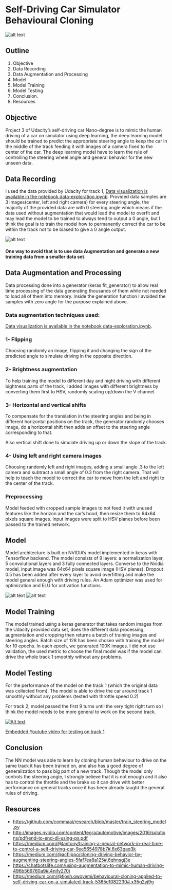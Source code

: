# Self-Driving Car Simulator Behavioural Cloning



![alt text](Screenshot.png)


## Outline
1. Objective
2. Data Recording
3. Data Augmentation and Processing
4. Model
5. Model Training
6. Model Testing
7. Conclusion.
8. Resources


## Objective

Project 3 of Udacity’s self-driving car Nano-degree is to mimic the human driving of a car on simulator using deep learning, the deep learning model should be trained to predict the appropriate steering angle to keep the car in the middle of the track feeding it with images of a camera fixed to the center of the car. The deep learning model have to learn the rule of controlling the steering wheel angle and general behavior for the new unseen data.


## Data Recording

I used the data provided by Udacity for track 1, [Data visualization is available in the notebook data-exploration.ipynb](data-exploration.ipynb).
Provided data samples are 3 images(center, left and right camera) for every steering angle, the majority of the provided data are with 0 steering angle which means if the data used without augmentation that would lead the model to overfit and may lead the model to be trained to always tend to output a 0 angle, but I think the goal is to train the model how to permanently correct the car to be within the track not to be biased to give a 0 angle output.

![alt text](Udacity_data.png)

#### One way to avoid that is to use data Augmentation and generate a new training data from a smaller data set.


## Data Augmentation and Processing

Data processing done into a generator (keras fit_generator) to allow real time processing of the data generating thousands of them while not needed to load all of them into memory. Inside the generation function I avoided the samples with zero angle for the purpose explained above.

### Data augmentation techniques used:
[Data visualization is available in the notebook data-exploration.ipynb](data-exploration.ipynb).

### 1- Flipping
Choosing randomly an image, flipping it and changing the sign of the predicted angle to simulate driving in the opposite direction.

### 2- Brightness augmentation
To help training the model to different day and night driving with different bightness parts of the track, I added images with different brightness by converting them first to HSV, randomly scaling up/down the V channel.

### 3- Horizontal and vertical shifts
To compensate for the translation in the steering angles and being in different horizontal positions on the track, the generator randomly chooses image, do a horizontal shift then adds an offset to the steering angle corresponding to that.

Also vertical shift done to simulate driving up or down the slope of the track.

### 4- Using left and right camera images
Choosing randomly left and right images, adding a small angle .3 to the left camera and subtract a small angle of 0.3 from the right camera. That will help to teach the model to correct the car to move from the left and right to the center of the track.

###  Preprocessing
Model feeded with cropped sample images to not feed it with unused features like the horizon and the car’s hood, then resize them to 64x64 pixels square images. Input images were split to HSV planes before been passed to the trained network.


## Model
Model architecture is built on NVIDIA’s model implemented in keras with Tensorflow backend. The model consists of 9 layers: a normalization layer, 5 convolutional layers and 3 fully connected layers. Converse to the Nvidia model, input image was 64x64 pixels square image (HSV planes). Dropout 0.5 has been added after every layer to avoid overfitting and make the model general enough with driving rules. An Adam optimizer was used for optimization and ELU for activation functions.

![alt text](nvidia.png)
![alt text](model_summary.png)



## Model Training

The model trained using a keras generator that takes random images from the Udacity provided data set, does the different data processing, augmentation and cropping then returns a batch of training images and steering angles.
Batch size of 128 has been chosen with training the model for 10 epochs. In each epoch, we generated 100K images.
I did not use validation, the used metric to choose the final model was if the model can drive the whole track 1 smoothly without any problems.



## Model Testing
For the performance of the model on the track 1 (which the original data was collected from), The model is able to drive the car around track 1 smoothly without any problems (tested with throttle speed 0.2)

For track 2, model passed the first 9 turns until the very tight right turn so I think the model needs to be more general to work on the second track.

[![Alt text](https://img.youtube.com/vi/CfLo5hfHdxs/0.jpg)](https://www.youtube.com/watch?v=CfLo5hfHdxs)

[Embedded Youtube video for testing on track 1](https://www.youtube.com/watch?v=CfLo5hfHdxs)


## Conclusion
The NN model was able to learn by cloning human behaviour to drive on the same track it has been trained on, and also has a good degree of generalization to pass big part of a new track. Though the model only controls the steering angle, I strongly believe that it is not enough and it also has to control the throttle and the brake so it can drive with better performance on general tracks once it has been already taught the general rules of driving.


## Resources
- https://github.com/commaai/research/blob/master/train_steering_model.py
- http://images.nvidia.com/content/tegra/automotive/images/2016/solutions/pdf/end-to-end-dl-using-px.pdf
- https://medium.com/@tantony/training-a-neural-network-in-real-time-to-control-a-self-driving-car-9ee5654978b7#.6x63gaq3k
- https://medium.com/@acflippo/cloning-driving-behavior-by-augmenting-steering-angles-5faf7ea8a125#.6qhnsgj3e
- https://chatbotslife.com/using-augmentation-to-mimic-human-driving-496b569760a9#.4nify270j
- https://medium.com/@tjosh.owoyemi/behavioural-cloning-applied-to-self-driving-car-on-a-simulated-track-5365e1082230#.x35g2yj9g
